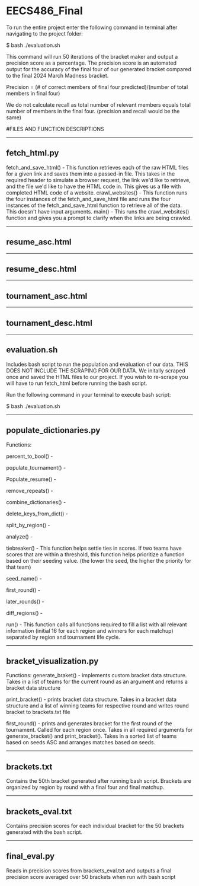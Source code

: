 # EECS486_Final
To run the entire project enter the following command in terminal after navigating to the project
folder:

$ bash ./evaluation.sh

This command will run 50 iterations of the bracket maker and output a precision score as a percentage.
The precision score is an automated output for the accuracy of the final four of our generated bracket compared 
to the final 2024 March Madness bracket.

Precision = (# of correct members of final four predicted)/(number of total members in final four)

We do not calculate recall as total number of relevant members equals total number of members in the final four. (precision
and recall would be the same)

#FILES AND FUNCTION DESCRIPTIONS

-------------
fetch_html.py
-------------

fetch_and_save_html() - This function retrieves each of the raw HTML files for a given link and saves them into a passed-in file. This takes in the required header to simulate a browser request, the link we'd like to retrieve, and the file we'd like to have the HTML code in. This gives us a file with completed HTML code of a website.
crawl_websites() - This function runs the four instances of the fetch_and_save_html file and runs the four instances of the fetch_and_save_html function to retrieve all of the data. This doesn't have input arguments.
main() - This runs the crawl_websites() function and gives you a prompt to clarify when the links are being crawled.

---------------
resume_asc.html
---------------



---------------
resume_desc.html
---------------



--------------------
tournament_asc.html
--------------------



--------------------
tournament_desc.html
--------------------



-------------
evaluation.sh
-------------

Includes bash script to run the population and evaluation of our data. THIS DOES NOT INCLUDE THE SCRAPING FOR OUR DATA. We initally scraped once and
saved the HTML files to our project. If you wish to re-scrape you will have to run fetch_html before running the bash script. 

Run the following command in your terminal to execute bash script:

$ bash ./evaluation.sh

------------------------
populate_dictionaries.py
------------------------

Functions:

percent_to_bool() - 

populate_tournament() - 

Populate_resume() - 

remove_repeats() -

combine_dictionaries() - 

delete_keys_from_dict() - 

split_by_region() - 

analyze() - 

tiebreaker() - This function helps settle ties in scores. If two teams have scores that are within a threshold, this function helps prioritize a function based on their seeding value. (the lower the seed, the higher the priority for that team) 

seed_name() - 

first_round() - 

later_rounds() - 

diff_regions() - 

run() - This function calls all functions required to fill a list with all relevant information (initial 16 for each region and winners for each matchup) 
separated by region and tournament life cycle. 


-------------------------
 bracket_visualization.py
-------------------------

Functions:
generate_braket() - implements custom bracket data structure. Takes in a list of teams for the current round as an argument and 
returns a bracket data structure

print_bracket() - prints bracket data structure. Takes in a bracket data structure and a list of winning teams for respective round
and writes round bracket to brackets.txt file

first_round() - prints and generates bracket for the first round of the tournament. Called for each region once. Takes in all required 
arguments for generate_bracket() and print_bracket(). Takes in a sorted list of teams based on seeds ASC and arranges matches based on seeds.

-------------
 brackets.txt 
-------------

Contains the 50th bracket generated after running bash script. Brackets are organized by region by round with a final four and final matchup. 

------------------
 brackets_eval.txt 
------------------

Contains precision scores for each individual bracket for the 50 brackets generated with the bash script. 

--------------
 final_eval.py 
--------------

Reads in precision scores from brackets_eval.txt and outputs a final precision score averaged over 50 brackets when run with bash script 





